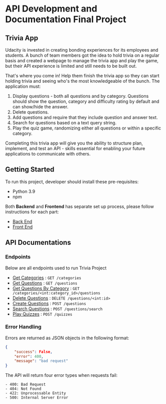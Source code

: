 # API Development and Documentation Final Project

## Trivia App

Udacity is invested in creating bonding experiences for its employees and students. A bunch of team members got the idea to hold trivia on a regular basis and created a webpage to manage the trivia app and play the game, but their API experience is limited and still needs to be built out.

That's where you come in! Help them finish the trivia app so they can start holding trivia and seeing who's the most knowledgeable of the bunch. The application must:

1. Display questions - both all questions and by category. Questions should show the question, category and difficulty rating by default and can show/hide the answer.
2. Delete questions.
3. Add questions and require that they include question and answer text.
4. Search for questions based on a text query string.
5. Play the quiz game, randomizing either all questions or within a specific category.

Completing this trivia app will give you the ability to structure plan, implement, and test an API - skills essential for enabling your future applications to communicate with others.

## Getting Started

To run this project, developer should install these pre-requisites:
- Python 3.9
- npm 

Both **Backend** and **Frontend** has separate set up process, please follow instructions for each part:
- [Back End](backend/README.md)
- [Front End](frontend/README.md)

## API Documentations
### Endpoints

Below are all endpoints used to run Trivia Project 

* [Get Categories](api_documentations/get_categories.md) : `GET /categories`
* [Get Questions](api_documentations/get_questions.md) : `GET /questions`
* [Get Questions By Category](api_documentations/get_questions_by_category.md) : `GET /categories/<int:category_id>/questions`
* [Delete Questions](api_documentations/delete_question.md) : `DELETE /questions/<int:id>`
* [Create Questions](api_documentations/create_question.md) : `POST /questions`
* [Search Questions](api_documentations/search_questions.md) : `POST /questions/search`
* [Play Quizzes](api_documentations/play_quizzes.md) : `POST /quizzes`

### Error Handling
Errors are returned as JSON objects in the following format:
```json
{
    "success": False, 
    "error": 400,
    "message": "bad request"
}
```

The API will return four error types when requests fail:
```
- 400: Bad Request
- 404: Not Found
- 422: Unprocessable Entity
- 500: Internal Server Error
```

